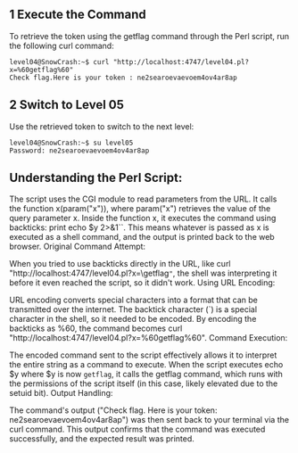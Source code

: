 
## 1 Execute the Command

To retrieve the token using the getflag command through the Perl script, run the following curl command:

``` console
level04@SnowCrash:~$ curl "http://localhost:4747/level04.pl?x=%60getflag%60"
Check flag.Here is your token : ne2searoevaevoem4ov4ar8ap
```
## 2 Switch to Level 05

Use the retrieved token to switch to the next level:

``` console
level04@SnowCrash:~$ su level05
Password: ne2searoevaevoem4ov4ar8ap
```

## Understanding the Perl Script:

The script uses the CGI module to read parameters from the URL.
It calls the function x(param("x")), where param("x") retrieves the value of the query parameter x.
Inside the function x, it executes the command using backticks: print echo $y 2>&1``. This means whatever is passed as x is executed as a shell command, and the output is printed back to the web browser.
Original Command Attempt:

When you tried to use backticks directly in the URL, like curl "http://localhost:4747/level04.pl?x=\getflag`"`, the shell was interpreting it before it even reached the script, so it didn't work.
Using URL Encoding:

URL encoding converts special characters into a format that can be transmitted over the internet. The backtick character (`) is a special character in the shell, so it needed to be encoded.
By encoding the backticks as %60, the command becomes curl "http://localhost:4747/level04.pl?x=%60getflag%60".
Command Execution:

The encoded command sent to the script effectively allows it to interpret the entire string as a command to execute.
When the script executes echo $y where $y is now `getflag`, it calls the getflag command, which runs with the permissions of the script itself (in this case, likely elevated due to the setuid bit).
Output Handling:

The command's output ("Check flag. Here is your token: ne2searoevaevoem4ov4ar8ap") was then sent back to your terminal via the curl command.
This output confirms that the command was executed successfully, and the expected result was printed.